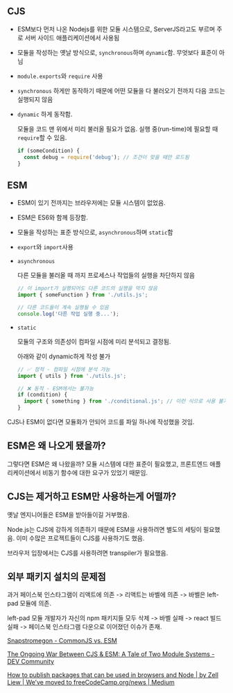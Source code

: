 ## CJS

- ESM보다 먼저 나온 Nodejs를 위한 모듈 시스템으로, ServerJS라고도 부르며 주로 서버 사이드 애플리케이션에서 사용됨
- 모듈을 작성하는 옛날 방식으로, `synchronous`하며 `dynamic`함. 무엇보다 표준이 아님
- `module.exports`와 `require` 사용
- `synchronous` 하게만 동작하기 때문에 어떤 모듈을 다 불러오기 전까지 다음 코드는 실행되지 않음
-  `dynamic` 하게 동작함. 

	모듈을 코드 맨 위에서 미리 불러올 필요가 없음. 실행 중(run-time)에 필요할 때 `require`할 수 있음.

	```typescript
	if (someCondition) {
	  const debug = require('debug'); // 조건이 맞을 때만 로드됨
	}	
	```

## ESM

- ESM이 있기 전까지는 브라우저에는 모듈 시스템이 없었음. 
- ESM은 ES6와 함께 등장함.
-  모듈을 작성하는 표준 방식으로, `asynchronous`하며 `static`함
-  `export`와 `import`사용
- `asynchronous`

	다른 모듈을 불러올 때 까지 프로세스나 작업들의 실행을 차단하지 않음

	```typescript
	// 이 import가 실행되어도 다른 코드의 실행을 막지 않음
	import { someFunction } from './utils.js';
	
	// 다른 코드들이 계속 실행될 수 있음
	console.log('다른 작업 실행 중...');
	```

- `static`

	모듈의 구조와 의존성이 컴파일 시점에 미리 분석되고 결정됨. 

	아래와 같이 dynamic하게 작성 불가

	```typescript
	// ✅ 정적 - 컴파일 시점에 분석 가능
	import { utils } from './utils.js';
	
	// ❌ 동적 - ESM에서는 불가능
	if (condition) {
	  import { something } from './conditional.js'; // 이런 식으로 사용 불가
	}
	```


CJS나 ESM이 없다면 모듈화가 안되어 코드를 파일 하나에 작성했을 것임.

## ESM은 왜 나오게 됐을까?

그렇다면 ESM은 왜 나왔을까? 모듈 시스템에 대한 표준이 필요했고, 프론트엔드 애플리케이션에서 비동기 함수에 대한 요구가 있었기 때문임.

## CJS는 제거하고 ESM만 사용하는게 어떨까?

옛날 엔지니어들은 ESM을 받아들이길 거부했음.

Node.js는 CJS에 강하게 의존하기 때문에 ESM을 사용하려면 별도의 세팅이 필요했음. 이미 수많은 프로젝트들이 CJS를 사용하기도 했음.

브라우저 입장에서는 CJS를 사용하려면 transpiler가 필요했음.

## 외부 패키지 설치의 문제점

과거 페이스북 인스타그램이 리액트에 의존 -> 리액트는 바벨에 의존 -> 바벨은 left-pad 모듈에 의존.

left-pad 모듈 개발자가 자신의 npm 패키지들 모두 삭제 -> 바벨 실패 -> react 빌드 실패 -> 페이스북 인스타그램 다운으로 이어졌던 이슈가 존재.

[Snapstromegon - CommonJS vs. ESM](https://www.hoeser.dev/blog/2023-02-21-cjs-vs-esm/)

[The Ongoing War Between CJS & ESM: A Tale of Two Module Systems - DEV Community](https://dev.to/greenteaisgreat/the-ongoing-war-between-cjs-esm-a-tale-of-two-module-systems-1jdg)

[How to publish packages that can be used in browsers and Node | by Zell Liew | We’ve moved to freeCodeCamp.org/news | Medium](https://medium.com/free-code-camp/how-to-publish-packages-that-can-be-used-in-browsers-and-node-c51274dca77c)